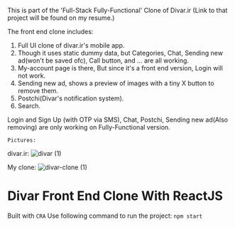 This is part of the 'Full-Stack Fully-Functional' Clone of Divar.ir (Link to that project will be found on my resume.)

The front end clone includes:
1. Full UI clone of divar.ir's mobile app.
2. Though it uses static dummy data, but Categories, Chat, Sending new ad(won't be saved ofc), Call button, and ... are all working.
3. My-account page is there, But since it's a front end version, Login will not work.
4. Sending new ad, shows a preview of images with a tiny X button to remove them.
5. Postchi(Divar's notification system).
6. Search.

Login and Sign Up (with OTP via SMS), Chat, Postchi, Sending new ad(Also removing) are only working on Fully-Functional version.

`Pictures:`

divar.ir:
![divar (1)](https://github.com/itsOwn3r/Divar-Front-End-Clone-ReactJS/assets/119396660/847c4f88-ba02-48f6-8f17-8db699b447ca)

My clone:
![divar-clone (1)](https://github.com/itsOwn3r/Divar-Front-End-Clone-ReactJS/assets/119396660/4c3a112f-df01-4dbb-990c-6de011d07804)




# Divar Front End Clone With ReactJS
Built with `CRA`
Use following command to run the project:
`npm start`
